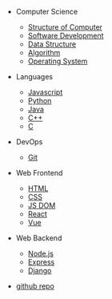 - Computer Science

  - [Structure of Computer](quickstart.md)
  - [Software Development](software_development.md)
  - [Data Structure](more-pages.md)
  - [Algorithm](custom-navbar.md)
  - [Operating System](cover.md)

- Languages

  - [Javascript](configuration.md)
  - [Python](python/)
  - [Java](plugins.md)
  - [C++](write-a-plugin.md)
  - [C](markdown.md)

- DevOps

  - [Git](deploy.md)

- Web Frontend

  - [HTML](helpers.md)
  - [CSS](vue.md)
  - [JS DOM](cdn.md)
  - [React](pwa.md)
  - [Vue](pwa.md)

- Web Backend

  - [Node.js](helpers.md)
  - [Express](vue.md)
  - [Django](cdn.md)


- [github repo](awesome.md)
